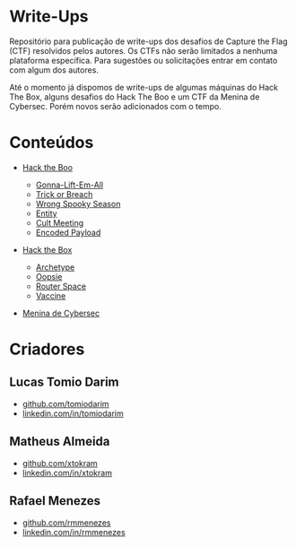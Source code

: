 # Write-Ups
Repositório para publicação de write-ups dos desafios de Capture the Flag (CTF) resolvidos pelos autores. Os CTFs não serão limitados a nenhuma plataforma específica. Para sugestões ou solicitações entrar em contato com algum dos autores. 

Até o momento já dispomos de write-ups de algumas máquinas do Hack The Box, alguns desafios do Hack The Boo e um CTF da Menina de Cybersec. Porém novos serão adicionados com o tempo.


# Conteúdos
- [Hack the Boo](https://github.com/xtokram/Write-ups/tree/main/HackTheBoo)
    - [Gonna-Lift-Em-All](https://github.com/xtokram/Write-ups/blob/main/HackTheBoo/crypto_gonna-lift-em-all/Gonna-Lift-Em-All.md)
    - [Trick or Breach](https://github.com/xtokram/Write-ups/blob/main/HackTheBoo/forensics_trick_or_breach/Trick%20or%20Breach.md)
    - [Wrong Spooky Season](https://github.com/xtokram/Write-ups/blob/main/HackTheBoo/forensics_wrong_spooky_season/Wrong%20Spooky%20Season.md)
    - [Entity](https://github.com/xtokram/Write-ups/blob/main/HackTheBoo/pwn_entity/Entity.md)
    - [Cult Meeting](https://github.com/xtokram/Write-ups/blob/main/HackTheBoo/rev_cult_meeting/Cult%20Meeting.md)
    - [Encoded Payload](https://github.com/xtokram/Write-ups/blob/main/HackTheBoo/rev_encoded_payload/Encoded%20Payload.md)

- [Hack the Box](https://github.com/tomiodarim)
    - [Archetype](https://github.com/xtokram/Write-ups/blob/main/HackTheBox/Archetype/Archetype.md)
    - [Oopsie](https://github.com/xtokram/Write-ups/blob/main/HackTheBox/Oopsie/Oopsie.md)
    - [Router Space](https://github.com/xtokram/Write-ups/blob/main/HackTheBox/RouterSpace/RouterSpace.md)
    - [Vaccine](https://github.com/xtokram/Write-ups/tree/main/HackTheBox/Vaccine)

- [Menina de Cybersec](https://github.com/xtokram/Write-ups/tree/main/Menina%20de%20CyberSec)


# Criadores
## Lucas Tomio Darim
- [github.com/tomiodarim](https://github.com/tomiodarim)
- [linkedin.com/in/tomiodarim](https://linkedin.com/in/tomiodarim)

## Matheus Almeida
- [github.com/xtokram](https://github.com/xtokram)
- [linkedin.com/in/xtokram](https://linkedin.com/in/tokram)

## Rafael Menezes
- [github.com/rmmenezes](https://github.com/rmmenezes)
- [linkedin.com/in/rmmenezes](https://linkedin.com/in/rmmenezes)
